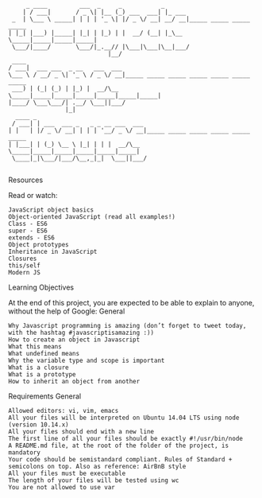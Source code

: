 ```
     _ ____         ___  _     _           _                               
    | / ___|       / _ \| |__ (_) ___  ___| |_ ___                         
 _  | \___ \ _____| | | | '_ \| |/ _ \/ __| __/ __|_____ _____ _____ _____ 
| |_| |___) |_____| |_| | |_) | |  __/ (__| |_\__ \_____|_____|_____|_____|
 \___/|____/       \___/|_.__// |\___|\___|\__|___/                        
                            |__/                                           
 ____                                                                      
/ ___|  ___ ___  _ __   ___  ___                                           
\___ \ / __/ _ \| '_ \ / _ \/ __|_____ _____ _____ _____ _____ _____ _____ 
 ___) | (_| (_) | |_) |  __/\__ \_____|_____|_____|_____|_____|_____|_____|
|____/ \___\___/| .__/ \___||___/                                          
                |_|                                                        
  ____ _                                                                   
 / ___| | ___  ___ _   _ _ __ ___  ___                                     
| |   | |/ _ \/ __| | | | '__/ _ \/ __|_____ _____ _____ _____ _____ _____ 
| |___| | (_) \__ \ |_| | | |  __/\__ \_____|_____|_____|_____|_____|_____|
 \____|_|\___/|___/\__,_|_|  \___||___/                                    
                                                                           
```
Resources

Read or watch:

    JavaScript object basics
    Object-oriented JavaScript (read all examples!)
    Class - ES6
    super - ES6
    extends - ES6
    Object prototypes
    Inheritance in JavaScript
    Closures
    this/self
    Modern JS

Learning Objectives

At the end of this project, you are expected to be able to explain to anyone, without the help of Google:
General

    Why Javascript programming is amazing (don’t forget to tweet today, with the hashtag #javascriptisamazing :))
    How to create an object in Javascript
    What this means
    What undefined means
    Why the variable type and scope is important
    What is a closure
    What is a prototype
    How to inherit an object from another

Requirements
General

    Allowed editors: vi, vim, emacs
    All your files will be interpreted on Ubuntu 14.04 LTS using node (version 10.14.x)
    All your files should end with a new line
    The first line of all your files should be exactly #!/usr/bin/node
    A README.md file, at the root of the folder of the project, is mandatory
    Your code should be semistandard compliant. Rules of Standard + semicolons on top. Also as reference: AirBnB style
    All your files must be executable
    The length of your files will be tested using wc
    You are not allowed to use var
